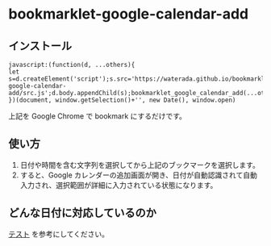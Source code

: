 # bookmarklet-google-calendar-add

## インストール

```
javascript:(function(d, ...others){
let s=d.createElement('script');s.src='https://waterada.github.io/bookmarklet-google-calendar-add/src.js';d.body.appendChild(s);bookmarklet_google_calendar_add(...others);
})(document, window.getSelection()+'', new Date(), window.open)
```

上記を Google Chrome で bookmark にするだけです。


## 使い方

1. 日付や時間を含む文字列を選択してから上記のブックマークを選択します。
2. すると、Google カレンダーの追加画面が開き、日付が自動認識されて自動入力され、選択範囲が詳細に入力されている状態になります。


## どんな日付に対応しているのか

[テスト](test/text.html) を参考にしてください。

